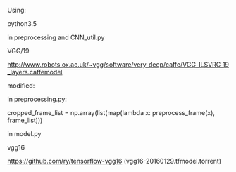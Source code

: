 Using:

python3.5

in preprocessing and CNN_util.py

VGG/19

http://www.robots.ox.ac.uk/~vgg/software/very_deep/caffe/VGG_ILSVRC_19_layers.caffemodel

modified:

in preprocessing.py:

cropped_frame_list = np.array(list(map(lambda x: preprocess_frame(x), frame_list)))

in model.py

vgg16

https://github.com/ry/tensorflow-vgg16 (vgg16-20160129.tfmodel.torrent)


